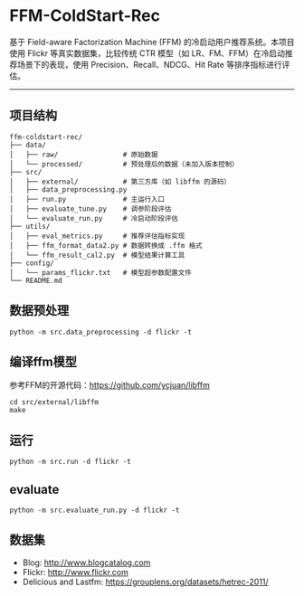 # FFM-ColdStart-Rec

基于 Field-aware Factorization Machine (FFM) 的冷启动用户推荐系统。本项目使用 Flickr 等真实数据集，比较传统 CTR 模型（如 LR、FM、FFM）在冷启动推荐场景下的表现，使用 Precision、Recall、NDCG、Hit Rate 等排序指标进行评估。

---

## 项目结构

```plaintext
ffm-coldstart-rec/
├── data/
│   ├── raw/                # 原始数据
│   └── processed/          # 预处理后的数据（未加入版本控制）
├── src/
│   ├── external/           # 第三方库（如 libffm 的源码）
│   ├── data_preprocessing.py
│   ├── run.py              # 主运行入口
│   ├── evaluate_tune.py    # 调参阶段评估
│   └── evaluate_run.py     # 冷启动阶段评估
├── utils/
│   ├── eval_metrics.py     # 推荐评估指标实现
│   ├── ffm_format_data2.py # 数据转换成 .ffm 格式
│   └── ffm_result_cal2.py  # 模型结果计算工具
├── config/
│   └── params_flickr.txt   # 模型超参数配置文件
└── README.md
```

## 数据预处理
```plaintext
python -m src.data_preprocessing -d flickr -t
```

## 编译ffm模型
参考FFM的开源代码：https://github.com/ycjuan/libffm
```plaintext
cd src/external/libffm
make
```

## 运行
```plaintext
python -m src.run -d flickr -t
```

## evaluate
```plaintext
python -m src.evaluate_run.py -d flickr -t
```

## 数据集
- Blog: http://www.blogcatalog.com
- Flickr: http://www.flickr.com
- Delicious and Lastfm: https://grouplens.org/datasets/hetrec-2011/